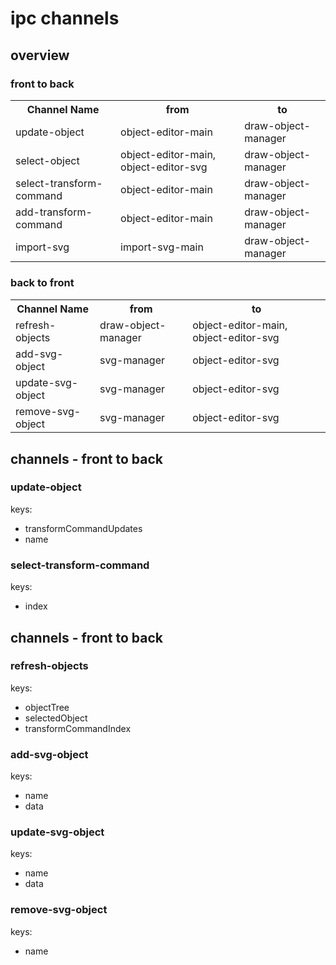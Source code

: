 # ipc channels

## overview
### front to back
<table>
    <tr>
        <th>Channel Name</th>
        <th>from</th>
        <th>to</th>
    <tr>
    <tr>
        <td>update-object</td>
        <td>object-editor-main</td>
        <td>draw-object-manager</td>
    <tr>
    <tr>
        <td>select-object</td>
        <td>object-editor-main, object-editor-svg</td>
        <td>draw-object-manager</td>
    <tr>
    <tr>
        <td>select-transform-command</td>
        <td>object-editor-main</td>
        <td>draw-object-manager</td>
    <tr>
    <tr>
        <td>add-transform-command</td>
        <td>object-editor-main</td>
        <td>draw-object-manager</td>
    <tr>
    <tr>
        <td>import-svg</td>
        <td>import-svg-main</td>
        <td>draw-object-manager</td>
    <tr>
</table>

### back to front
<table>
    <tr>
        <th>Channel Name</th>
        <th>from</th>
        <th>to</th>
    <tr>
    <tr>
        <td>refresh-objects</td>
        <td>draw-object-manager</td>
        <td>object-editor-main, object-editor-svg</td>
    <tr>
    <tr>
        <td>add-svg-object</td>
        <td>svg-manager</td>
        <td>object-editor-svg</td>
    <tr>
    <tr>
        <td>update-svg-object</td>
        <td>svg-manager</td>
        <td>object-editor-svg</td>
    <tr>
    <tr>
        <td>remove-svg-object</td>
        <td>svg-manager</td>
        <td>object-editor-svg</td>
    <tr>
</table>

## channels - front to back

### update-object
keys:

- transformCommandUpdates
- name

### select-transform-command
keys:

- index

## channels - front to back

### refresh-objects
keys:

- objectTree
- selectedObject
- transformCommandIndex

### add-svg-object
keys:

- name
- data

### update-svg-object
keys:

- name
- data

### remove-svg-object
keys:

- name